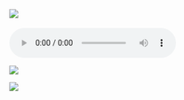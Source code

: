 ## ![](https://s1.ephoto360.com/images/user_image/2021/03/603e822a51b1b.jpg)



![](https://github.com/chasequijano/Joe-Mama/blob/main/yt1s.com%20-%20Moaning%20Earrape.mp3)



![](https://media.discordapp.net/attachments/786277053501800559/813798956437995520/unknown.png)

![](https://thumbs.gfycat.com/HardtofindPlainAustraliankestrel-max-1mb.gif)
